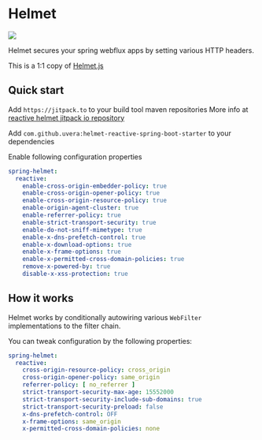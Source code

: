 # Helmet
[![](https://jitpack.io/v/uvera/helmet-reactive-spring-boot-starter.svg)](https://jitpack.io/#uvera/helmet-reactive-spring-boot-starter)

Helmet secures your spring webflux apps by setting various HTTP headers.

This is a 1:1 copy of [ Helmet.js ]( https://raw.githubusercontent.com/helmetjs/helmet)

## Quick start

Add `https://jitpack.to` to your build tool maven repositories More info
at [ reactive helmet jitpack io repository ](https://jitpack.io/#uvera/helmet-reactive-spring-boot-starter)

Add `com.github.uvera:helmet-reactive-spring-boot-starter` to your dependencies

Enable following configuration properties

```yaml
spring-helmet:
  reactive:
    enable-cross-origin-embedder-policy: true
    enable-cross-origin-opener-policy: true
    enable-cross-origin-resource-policy: true
    enable-origin-agent-cluster: true
    enable-referrer-policy: true
    enable-strict-transport-security: true
    enable-do-not-sniff-mimetype: true
    enable-x-dns-prefetch-control: true
    enable-x-download-options: true
    enable-x-frame-options: true
    enable-x-permitted-cross-domain-policies: true
    remove-x-powered-by: true
    disable-x-xss-protection: true
```

## How it works

Helmet works by conditionally autowiring various `WebFilter` implementations to the filter chain.

You can tweak configuration by the following properties:

```yaml
spring-helmet:
  reactive:
    cross-origin-resource-policy: cross_origin
    cross-origin-opener-policy: same_origin
    referrer-policy: [ no_referrer ]
    strict-transport-security-max-age: 15552000
    strict-transport-security-include-sub-domains: true
    strict-transport-security-preload: false
    x-dns-prefetch-control: OFF
    x-frame-options: same_origin
    x-permitted-cross-domain-policies: none
```
